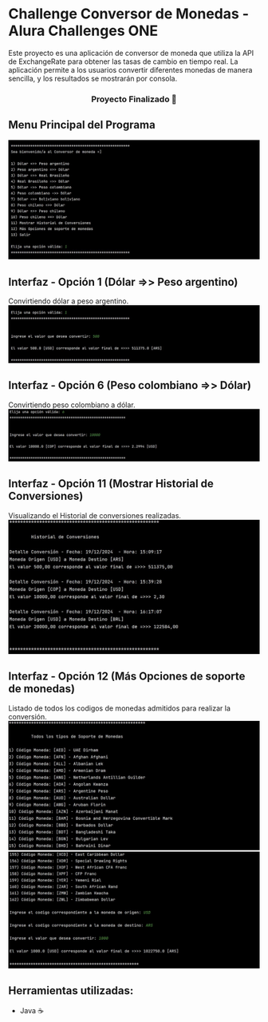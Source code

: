 # Challenge Conversor de Monedas - Alura Challenges ONE

Este proyecto es una aplicación de conversor de moneda que utiliza la API de ExchangeRate 
para obtener las tasas de cambio en tiempo real. La aplicación permite a los usuarios convertir diferentes 
monedas de manera sencilla, y los resultados se mostrarán por consola.

<h3 align="center">
Proyecto Finalizado 🎯
</h3>

## Menu Principal del Programa
![imagen](https://github.com/DanielXero/challenge-conversor-de-moneda/blob/main/Resources/img-interfaz/interfaz_pantallaPrincipal.JPG)

## Interfaz - Opción 1 (Dólar =>> Peso argentino)
Convirtiendo dólar a peso argentino.
![imagen](https://github.com/DanielXero/challenge-conversor-de-moneda/blob/main/Resources/img-interfaz/opcion_1.JPG)

## Interfaz - Opción 6 (Peso colombiano =>> Dólar)
Convirtiendo peso colombiano a dólar.
![imagen](https://github.com/DanielXero/challenge-conversor-de-moneda/blob/main/Resources/img-interfaz/opcion_6.JPG)

## Interfaz - Opción 11 (Mostrar Historial de Conversiones)
Visualizando el Historial de conversiones realizadas.
![imagen](https://github.com/DanielXero/challenge-conversor-de-moneda/blob/main/Resources/img-interfaz/opcion_11.JPG)

## Interfaz - Opción 12 (Más Opciones de soporte de monedas)
Listado de todos los codigos de monedas admitidos para realizar la conversión.
![imagen](https://github.com/DanielXero/challenge-conversor-de-moneda/blob/main/Resources/img-interfaz/opcion_12_1.JPG)
![imagen](https://github.com/DanielXero/challenge-conversor-de-moneda/blob/main/Resources/img-interfaz/opcion_12_2.JPG)


## Herramientas utilizadas:

* Java ☕
